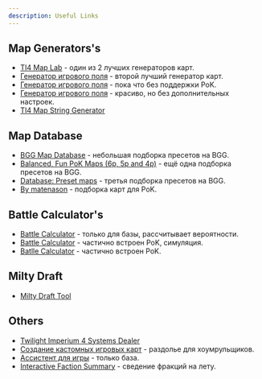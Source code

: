 ```yaml
---
description: Useful Links
---
```


## Map Generators's

* [TI4 Map Lab](https://joepinion.github.io/ti4-map-lab/) - один из 2 лучших генераторов карт.
* [Генератор игрового поля](https://keeganw.github.io/ti4/) - второй лучший генератор карт.
* [Генератор игрового поля](https://ti4-map-generator.derekpeterson.ca/) - пока что без поддержки PoK.
* [Генератор игрового поля](https://conclave.mistake-not.net/) - красиво, но без дополнительных настроек.
* [TI4 Map String Generator](https://migpalser.github.io/TI4MapStringGenerator/)

## Map Database

* [BGG Map Database](https://boardgamegeek.com/thread/2609062/bgg-map-database) - небольшая подборка пресетов на BGG.
* [Balanced, Fun PoK Maps (6p, 5p and 4p)](https://boardgamegeek.com/thread/2780413/balanced-fun-pok-maps-6p-5p-and-4p) - ещё одна подборка пресетов на BGG.
* [Database: Preset maps](https://boardgamegeek.com/thread/2688681/article/38044265) - третья подборка пресетов на BGG.
* [By matenason](https://imgur.com/user/matenason/posts) - подборка карт для PoK.

## Battle Calculator's

* [Battle Calculator](http://alphamou.se/ti4calc/) - только для базы, рассчитывает вероятности.
* [Battle Calculator](https://ti4odds.herokuapp.com/) - частично встроен PoK, симуляция.
* [Batlle Calculator](https://ti4battle.com/) - частично встроен PoK.

## Milty Draft

* [Milty Draft Tool](https://miltydraft.com/)

## Others

* [Twilight Imperium 4 Systems Dealer](http://dah.me.uk/ti4/)
* [Создание кастомных игровых карт](http://ti4-card-images.appspot.com/static/card.html) - раздолье для хоумрульщиков.
* [Ассистент для игры](http://extraboard.net/extracomputer) - только база.
* [Interactive Faction Summary](https://sreletron.github.io/ti4/) - сведение фракций на лету.
